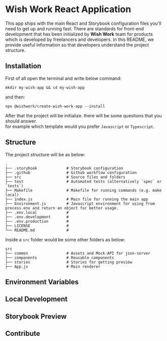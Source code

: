 # Wish Work React Application
This app ships with the main React and Storybook configuration files you'll need to get up and running fast. There are standards for front-end development
that has been initialized by **Wish Work** team for products which is developed by freelancers and developers. In this
README, we provide useful information so that developers understand the project structure.

## Installation
First of all open the terminal and write below command:
```
mkdir my-wish-app && cd my-wish-app
```
and then:
```npm
npx @wishwork/create-wish-work-app --install
```
After that the project will be initialize. there will be some questions that you should answer.\
for example which template would you prefer `Javascript` or `Typescript`.

## Structure
The project structure will be as below: 

    .
    ├── .storybook             # Storybook configuration
    ├── .github                # Github workflow configuration
    ├── src                    # Source files and folders
    ├── test                   # Automated tests (alternatively `spec` or `tests`)
    ├── Makefile               # Makefile for running commands (e.g. make local)
    ├── index.js               # Main file for running the main app
    ├── Environment.js         # Javascript environment for using from process.env and return an object for better usage. 
    ├── .env.local             # 
    ├── .env.development       # 
    ├── .env.production        # 
    ├── LICENSE                # 
    └── README.md              # 

Inside a `src` folder would be some other folders as below:

    src
    ├── common                 # Assets and Mock-API for json-server
    ├── components             # Reusable components
    ├── stories                # Stories for getting preview
    ├── App.js                 # Main renderer


## Environment Variables

## Local Development

## Storybook Preview

## Contribute
